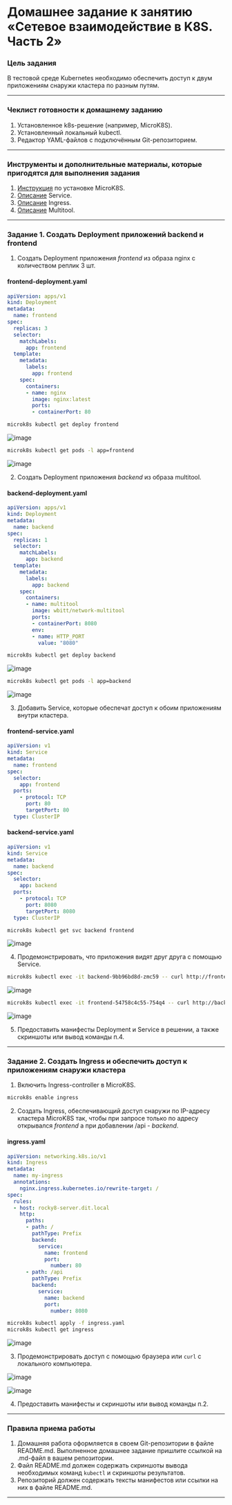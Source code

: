 # Домашнее задание к занятию «Сетевое взаимодействие в K8S. Часть 2»

### Цель задания

В тестовой среде Kubernetes необходимо обеспечить доступ к двум приложениям снаружи кластера по разным путям.

------

### Чеклист готовности к домашнему заданию

1. Установленное k8s-решение (например, MicroK8S).
2. Установленный локальный kubectl.
3. Редактор YAML-файлов с подключённым Git-репозиторием.

------

### Инструменты и дополнительные материалы, которые пригодятся для выполнения задания

1. [Инструкция](https://microk8s.io/docs/getting-started) по установке MicroK8S.
2. [Описание](https://kubernetes.io/docs/concepts/services-networking/service/) Service.
3. [Описание](https://kubernetes.io/docs/concepts/services-networking/ingress/) Ingress.
4. [Описание](https://github.com/wbitt/Network-MultiTool) Multitool.

------

### Задание 1. Создать Deployment приложений backend и frontend

1. Создать Deployment приложения _frontend_ из образа nginx с количеством реплик 3 шт.

#### frontend-deployment.yaml

```yaml
apiVersion: apps/v1
kind: Deployment
metadata:
  name: frontend
spec:
  replicas: 3
  selector:
    matchLabels:
      app: frontend
  template:
    metadata:
      labels:
        app: frontend
    spec:
      containers:
      - name: nginx
        image: nginx:latest
        ports:
        - containerPort: 80
```
```bash
microk8s kubectl get deploy frontend
```
![image](https://github.com/user-attachments/assets/23a8c47b-acb8-48ad-9d64-21a2c7dd9f24)

```bash
microk8s kubectl get pods -l app=frontend
```
![image](https://github.com/user-attachments/assets/24545bac-f66b-4a0f-b5e5-24fdfe01c97a)


2. Создать Deployment приложения _backend_ из образа multitool. 

#### backend-deployment.yaml

```yaml
apiVersion: apps/v1
kind: Deployment
metadata:
  name: backend
spec:
  replicas: 1
  selector:
    matchLabels:
      app: backend
  template:
    metadata:
      labels:
        app: backend
    spec:
      containers:
      - name: multitool
        image: wbitt/network-multitool
        ports:
        - containerPort: 8080
        env:
        - name: HTTP_PORT
          value: "8080"
```
```bash
microk8s kubectl get deploy backend
```
![image](https://github.com/user-attachments/assets/069d1ff0-14c9-4b2c-b43e-13fc33e625e2)

```bash
microk8s kubectl get pods -l app=backend
```

![image](https://github.com/user-attachments/assets/64b4c31a-80ad-49db-a90d-1fa4405788c4)

3. Добавить Service, которые обеспечат доступ к обоим приложениям внутри кластера. 

#### frontend-service.yaml

```yaml
apiVersion: v1
kind: Service
metadata:
  name: frontend
spec:
  selector:
    app: frontend
  ports:
    - protocol: TCP
      port: 80
      targetPort: 80
  type: ClusterIP
```

#### backend-service.yaml

```yaml
apiVersion: v1
kind: Service
metadata:
  name: backend
spec:
  selector:
    app: backend
  ports:
    - protocol: TCP
      port: 8080
      targetPort: 8080
  type: ClusterIP
```
```bash
microk8s kubectl get svc backend frontend
```

![image](https://github.com/user-attachments/assets/cf7ea168-859e-4e61-a895-3c58c1a68147)

4. Продемонстрировать, что приложения видят друг друга с помощью Service.

```bash
microk8s kubectl exec -it backend-9bb96bd8d-zmc59 -- curl http://frontend
```

![image](https://github.com/user-attachments/assets/1f967750-b167-42a1-a3a9-f567e36adc59)

```bash
microk8s kubectl exec -it frontend-54758c4c55-754q4 -- curl http://backend:8080
```
![image](https://github.com/user-attachments/assets/bb7fd451-1f7e-4526-a195-49a146d241b4)


5. Предоставить манифесты Deployment и Service в решении, а также скриншоты или вывод команды п.4.

------

### Задание 2. Создать Ingress и обеспечить доступ к приложениям снаружи кластера

1. Включить Ingress-controller в MicroK8S.

```bash
microk8s enable ingress
```

2. Создать Ingress, обеспечивающий доступ снаружи по IP-адресу кластера MicroK8S так, чтобы при запросе только по адресу открывался _frontend_ а при добавлении /api - _backend_.

#### ingress.yaml

```yaml
apiVersion: networking.k8s.io/v1
kind: Ingress
metadata:
  name: my-ingress
  annotations:
    nginx.ingress.kubernetes.io/rewrite-target: /
spec:
  rules:
  - host: rocky8-server.dit.local
    http:
      paths:
      - path: /
        pathType: Prefix
        backend:
          service:
            name: frontend
            port:
              number: 80
      - path: /api
        pathType: Prefix
        backend:
          service:
            name: backend
            port:
              number: 8080
```
```bash
microk8s kubectl apply -f ingress.yaml
microk8s kubectl get ingress
```
![image](https://github.com/user-attachments/assets/b39aebf1-b831-43ef-86a4-316929b45a13)

3. Продемонстрировать доступ с помощью браузера или `curl` с локального компьютера.

![image](https://github.com/user-attachments/assets/c7a55d4f-d864-498d-86c9-4f56fad07c41)

![image](https://github.com/user-attachments/assets/8d198b1d-eb97-41a4-a181-3dfdc26b987c)





4. Предоставить манифесты и скриншоты или вывод команды п.2.

------

### Правила приема работы

1. Домашняя работа оформляется в своем Git-репозитории в файле README.md. Выполненное домашнее задание пришлите ссылкой на .md-файл в вашем репозитории.
2. Файл README.md должен содержать скриншоты вывода необходимых команд `kubectl` и скриншоты результатов.
3. Репозиторий должен содержать тексты манифестов или ссылки на них в файле README.md.

------
